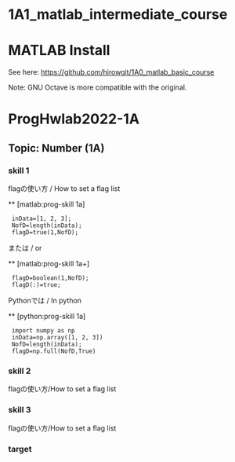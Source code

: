 # 1A1_matlab_intermediate_course

 
# MATLAB Install
See here:
https://github.com/hirowgit/1A0_matlab_basic_course

Note: GNU Octave is more compatible with the original.  
  
# ProgHwlab2022-1A 
## Topic: Number (1A) 
### skill 1
flagの使い方 / How to set a flag list

** [matlab:prog-skill 1a]
```
 inData=[1, 2, 3];
 NofD=length(inData);
 flagD=true(1,NofD);
```
または / or

** [matlab:prog-skill 1a+]
```matlab:skill 1b
 flagD=boolean(1,NofD);
 flagD(:)=true;
```
 Pythonでは / In python
 
** [python:prog-skill 1a] 
```python:skill 1
 import numpy as np
 inData=np.array([1, 2, 3])
 NofD=length(inData);
 flagD=np.full(NofD,True)
```
  
### skill 2
flagの使い方/How to set a flag list

  
### skill 3
flagの使い方/How to set a flag list

### target



